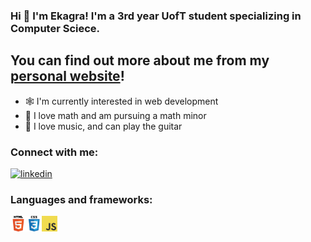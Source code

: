 ### Hi 👋 I'm Ekagra! I'm a 3rd year UofT student specializing in Computer Sciece.

## You can find out more about me from my [personal website](ekluthra.netlify.app)!
- 🕸️ I'm currently interested in web development
- 🧮 I love math and am pursuing a math minor
- 🎸 I love music, and can play the guitar

### Connect with me:

<a href="https://www.linkedin.com/in/ekagra-luthra/" target="_blank"><img src="https://img.icons8.com/office/16/000000/linkedin.png" alt="linkedin" style="width:25px;height:25px;">
</a>

### Languages and frameworks:
<img align="left" alt="HTML5" width="25px" src="https://raw.githubusercontent.com/github/explore/80688e429a7d4ef2fca1e82350fe8e3517d3494d/topics/html/html.png">
<img align="left" alt="CSS3" width="25px" src="https://raw.githubusercontent.com/github/explore/80688e429a7d4ef2fca1e82350fe8e3517d3494d/topics/css/css.png">
<img align="left" alt="Javascript" width="25px" src="https://raw.githubusercontent.com/github/explore/80688e429a7d4ef2fca1e82350fe8e3517d3494d/topics/javascript/javascript.png">
